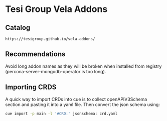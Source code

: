 # Tesi Group Vela Addons

## Catalog

```
https://tesigroup.github.io/vela-addons/
```

## Recommendations

Avoid long addon names as they will be broken when installed from registry (percona-server-mongodb-operator is too long).

## Importing CRDS

A quick way to import CRDs into cue is to collect openAPIV3Schema section and pasting it into a yaml file.
Then convert the json schema using:

```bash
cue import -p main -l '#CRD:' jsonschema: crd.yaml
```
